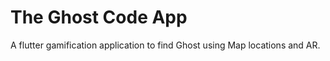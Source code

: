 # The Ghost Code App

A flutter gamification application to find Ghost using Map locations and AR. 
